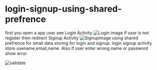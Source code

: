 # login-signup-using-shared-prefrence
first you open a app user see Login Activity
![Login image](https://user-images.githubusercontent.com/77236261/136171826-2a9f7d44-a06b-486d-be24-3d5bbe6aab1b.jpg)
if user is not register then redirect Signup Activity
![Signupimage](https://user-images.githubusercontent.com/77236261/136172231-049084fb-d82a-4ebe-bfaf-9796694f1b85.jpg)
using shared prefrence for small data storing for login and signup.
login signup activity store usename,email,name.
Also if user enter wrong name or password show error

![validate](https://user-images.githubusercontent.com/77236261/136172574-8bfc9289-daf8-441a-a831-ea323ab37f1f.jpg)
